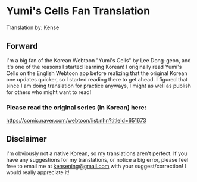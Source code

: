 # Yumi's Cells Fan Translation
Translation by: Kense

## Forward
I'm a big fan of the Korean Webtoon "Yumi's Cells" by Lee Dong-geon, and it's one of the reasons I started learning Korean!
I originally read Yumi's Cells on the English Webtoon app before realizing that the original Korean one updates quicker, so I started reading there to get ahead.
I figured that since I am doing translation for practice anyways, I might as well as publish for others who might want to read!

### Please read the original series (in Korean) here:
https://comic.naver.com/webtoon/list.nhn?titleId=651673

## Disclaimer
I'm obviously not a native Korean, so my translations aren't perfect. If you have any suggestions for my translations, or notice a big error, please feel free to email me at kensening@gmail.com with your suggest/correction! I would really appreciate it!
